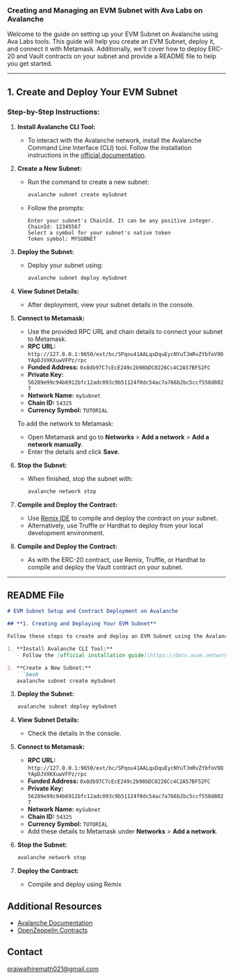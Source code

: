 ### Creating and Managing an EVM Subnet with Ava Labs on Avalanche

Welcome to the guide on setting up your EVM Subnet on Avalanche using Ava Labs tools. This guide will help you create an EVM Subnet, deploy it, and connect it with Metamask. Additionally, we'll cover how to deploy ERC-20 and Vault contracts on your subnet and provide a README file to help you get started.

---

## **1. Create and Deploy Your EVM Subnet**

### **Step-by-Step Instructions:**

1. **Install Avalanche CLI Tool:**
   - To interact with the Avalanche network, install the Avalanche Command Line Interface (CLI) tool. Follow the installation instructions in the [official documentation](https://docs.avax.network/build/avalanchego-developing/avalanche-cli).

2. **Create a New Subnet:**
   - Run the command to create a new subnet:
     ```bash
     avalanche subnet create mySubnet
     ```
   - Follow the prompts:
     ```
     Enter your subnet's ChainId. It can be any positive integer.
     ChainId: 12345567
     Select a symbol for your subnet's native token
     Token symbol: MYSUBNET
     ```

3. **Deploy the Subnet:**
   - Deploy your subnet using:
     ```bash
     avalanche subnet deploy mySubnet
     ```

4. **View Subnet Details:**
   - After deployment, view your subnet details in the console.

5. **Connect to Metamask:**
   - Use the provided RPC URL and chain details to connect your subnet to Metamask.
   - **RPC URL:** `http://127.0.0.1:9650/ext/bc/SPqou41AALqxDquEycNYuTJmRvZYbfoV9DYApDJVXKXuwVFPz/rpc`
   - **Funded Address:** `0x8db97C7cEcE249c2b98bDC0226Cc4C2A57BF52FC`
   - **Private Key:** `56289e99c94b6912bfc12adc093c9b51124f0dc54ac7a766b2bc5ccf558d8027`
   - **Network Name:** `mySubnet`
   - **Chain ID:** `54325`
   - **Currency Symbol:** `TUTORIAL`

   To add the network to Metamask:
   - Open Metamask and go to **Networks** > **Add a network** > **Add a network manually**.
   - Enter the details and click **Save**.

6. **Stop the Subnet:**
   - When finished, stop the subnet with:
     ```bash
     avalanche network stop
     ```

2. **Compile and Deploy the Contract:**
   - Use [Remix IDE](https://remix.ethereum.org/) to compile and deploy the contract on your subnet.
   - Alternatively, use Truffle or Hardhat to deploy from your local development environment.


2. **Compile and Deploy the Contract:**
   - As with the ERC-20 contract, use Remix, Truffle, or Hardhat to compile and deploy the Vault contract on your subnet.

---

## **README File**

```markdown
# EVM Subnet Setup and Contract Deployment on Avalanche

## **1. Creating and Deploying Your EVM Subnet**

Follow these steps to create and deploy an EVM Subnet using the Avalanche CLI:

1. **Install Avalanche CLI Tool:**
   - Follow the [official installation guide](https://docs.avax.network/build/avalanchego-developing/avalanche-cli).

2. **Create a New Subnet:**
   ```bash
   avalanche subnet create mySubnet
   ```

3. **Deploy the Subnet:**
   ```bash
   avalanche subnet deploy mySubnet
   ```

4. **View Subnet Details:**
   - Check the details in the console.

5. **Connect to Metamask:**
   - **RPC URL:** `http://127.0.0.1:9650/ext/bc/SPqou41AALqxDquEycNYuTJmRvZYbfoV9DYApDJVXKXuwVFPz/rpc`
   - **Funded Address:** `0x8db97C7cEcE249c2b98bDC0226Cc4C2A57BF52FC`
   - **Private Key:** `56289e99c94b6912bfc12adc093c9b51124f0dc54ac7a766b2bc5ccf558d8027`
   - **Network Name:** `mySubnet`
   - **Chain ID:** `54325`
   - **Currency Symbol:** `TUTORIAL`
   - Add these details to Metamask under **Networks** > **Add a network**.

6. **Stop the Subnet:**
   ```bash
   avalanche network stop
   ```

2. **Deploy the Contract:**
   - Compile and deploy using Remix

## **Additional Resources**

- [Avalanche Documentation](https://docs.avax.network/)
- [OpenZeppelin Contracts](https://docs.openzeppelin.com/contracts/4.x/)

## Contact 
prajwalhiremath021@gmail.com
